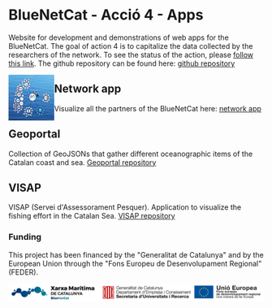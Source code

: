 # BlueNetCat - Acció 4 - Apps
Website for development and demonstrations of web apps for the BlueNetCat. The goal of action 4 is to capitalize the data collected by the researchers of the network. To see the status of the action, please [follow this link](https://github.com/BlueNetCatAccio4/convocatoria). The github repository can be found here: [github repository](https://github.com/BlueNetCatAccio4)

<img align="left" width="90" height="90" src="img/network.png">

## Network app
Visualize all the partners of the BlueNetCat here: [network app](https://bluenetcataccio4.github.io/network/)

## Geoportal
Collection of GeoJSONs that gather different oceanographic items of the Catalan coast and sea. [Geoportal repository](https://github.com/BlueNetCatAccio4/BlueNetCatAccio4.github.io/tree/main/geoportal/)

## VISAP
VISAP (Servei d'Assessorament Pesquer). Application to visualize the fishing effort in the Catalan Sea. [VISAP repository](https://github.com/BlueNetCatAccio4/BlueNetCatAccio4.github.io/tree/main/geoportal/VISAP)

### Funding
This project has been financed by the "Generalitat de Catalunya" and by the European Union through the "Fons Europeu de Desenvolupament Regional" (FEDER).

![Funding](img/logos.png)
